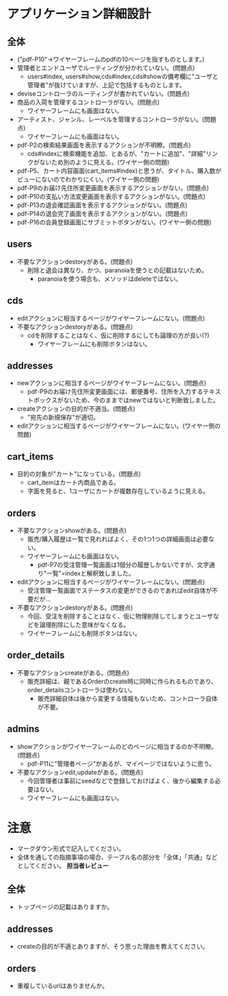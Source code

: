 # アプリケーション詳細設計
## 全体
- ("pdf-P10"→ワイヤーフレームのpdfの10ページを指すものとします。)
- 管理者とエンドユーザでルーティングが分かれていない。(問題点)
  - users#index, users#show,cds#index,cds#showの備考欄に"ユーザと管理者"が抜けていますが、上記で包括するものとします。
- deviseコントローラのルーティングが書かれていない。(問題点)
- 商品の入荷を管理するコントローラがない。(問題点)
  - ワイヤーフレームにも画面はない。
- アーティスト、ジャンル、レーベルを管理するコントローラがない。(問題点)
  - ワイヤーフレームにも画面はない。
- pdf-P2の検索結果画面を表示するアクションが不明瞭。(問題点)
  - cds#indexに検索機能を追加、とあるが、"カートに追加"、"詳細"リンクがないため別のように見える。(ワイヤー側の問題)
- pdf-P5、カート内容画面(cart_items#index)と思うが、タイトル、購入数がビューにないのでわかりにくい。(ワイヤー側の問題)
- pdf-P9のお届け先住所変更画面を表示するアクションがない。(問題点)
- pdf-P10の支払い方法変更画面を表示するアクションがない。(問題点)
- pdf-P13の退会確認画面を表示するアクションがない。(問題点)
- pdf-P14の退会完了画面を表示するアクションがない。(問題点)
- pdf-P16の会員登録画面にサブミットボタンがない。(ワイヤー側の問題)

## users
- 不要なアクションdestoryがある。(問題点)
  - 削除と退会は異なり、かつ、paranoiaを使うとの記載はないため。
    - paranoiaを使う場合も、メソッドはdeleteではない。

## cds
- editアクションに相当するページがワイヤーフレームにない。(問題点)
- 不要なアクションdestoryがある。(問題点)
  - cdを削除することはなく、仮に削除するにしても論理の方が良い(?)
	- ワイヤーフレームにも削除ボタンはない。

## addresses
- newアクションに相当するページがワイヤーフレームにない。(問題点)
  - pdf-P9のお届け先住所変更画面には、郵便番号、住所を入力するテキストボックスがないため、今のままではnewではないと判断致しました。
- createアクションの目的が不適当。(問題点)
  - "宛先の新規保存"が適切。
- editアクションに相当するページがワイヤーフレームにない。(ワイヤー側の問題)

## cart_items
- 目的の対象が"カート"になっている。(問題点)
  - cart_itemはカート内商品である。
  - 字面を見ると、1ユーザにカートが複数存在しているように見える。

## orders
- 不要なアクションshowがある。(問題点)
  - 販売/購入履歴は一覧で見れればよく、その1つ1つの詳細画面は必要ない。
  - ワイヤーフレームにも画面はない。
    - pdf-P7の受注管理一覧画面は1個分の履歴しかないですが、文字通り"一覧"=indexと解釈致しました。
- editアクションに相当するページがワイヤーフレームにない。(問題点)
  - 受注管理一覧画面でステータスの変更ができるのであればedit自体が不要だが...
- 不要なアクションdestoryがある。(問題点)
  - 今回、受注を削除することはなく、仮に物理削除してしまうとユーザなどを論理削除にした意味がなくなる。
  - ワイヤーフレームにも削除ボタンはない。

## order_details
- 不要なアクションcreateがある。(問題点)
  - 販売詳細は、親であるOrderのcreate時に同時に作られるものであり、order_detailsコントローラは使わない。
    - 販売詳細自体は後から変更する情報もないため、コントローラ自体が不要。

## admins
- showアクションがワイヤーフレームのどのページに相当するのか不明瞭。(問題点)
  - pdf-P11に"管理者ページ"があるが、マイページではないように思う。
- 不要なアクションedit,updateがある。(問題点)
  - 今回管理者は事前にseedなどで登録しておけばよく、後から編集する必要はない。
  - ワイヤーフレームにも画面はない。

# 注意
* マークダウン形式で記入してください。
* 全体を通しての指摘事項の場合、テーブル名の部分を「全体」「共通」などとしてください。
**担当者レビュー**
## 全体
- トップページの記載はありますか。

## addresses
- createの目的が不適とありますが、そう思った理由を教えてください。

## orders
- 重複しているurlはありませんか。
